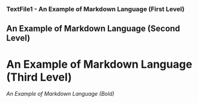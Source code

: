 ### TextFile1 - An Example of Markdown Language (First Level)
## An Example of Markdown Language (Second Level)
# An Example of Markdown Language (Third Level)
*An Example of Markdown Language (Bold)*

